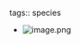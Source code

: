 tags:: species

- ![image.png](https://peach-geographical-bat-397.mypinata.cloud/ipfs/QmUmrmh6RVSxiDND1VLjZ6Nz89cALEFvnkGj9GoKNPvDqX)